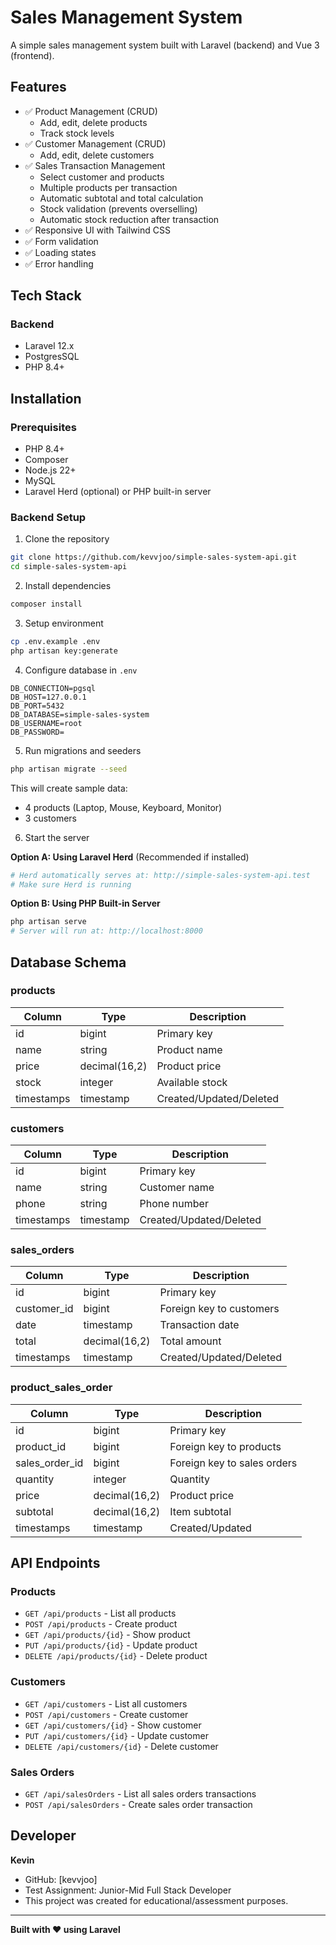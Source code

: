 # Sales Management System

A simple sales management system built with Laravel (backend) and Vue 3 (frontend).

## Features

- ✅ Product Management (CRUD)
    - Add, edit, delete products
    - Track stock levels
- ✅ Customer Management (CRUD)
    - Add, edit, delete customers
- ✅ Sales Transaction Management
    - Select customer and products
    - Multiple products per transaction
    - Automatic subtotal and total calculation
    - Stock validation (prevents overselling)
    - Automatic stock reduction after transaction
- ✅ Responsive UI with Tailwind CSS
- ✅ Form validation
- ✅ Loading states
- ✅ Error handling

## Tech Stack

### Backend
- Laravel 12.x
- PostgresSQL
- PHP 8.4+

## Installation

### Prerequisites
- PHP 8.4+
- Composer
- Node.js 22+
- MySQL
- Laravel Herd (optional) or PHP built-in server

### Backend Setup

1. Clone the repository
```bash
git clone https://github.com/kevvjoo/simple-sales-system-api.git
cd simple-sales-system-api
```

2. Install dependencies
```bash
composer install
```

3. Setup environment
```bash
cp .env.example .env
php artisan key:generate
```

4. Configure database in `.env`
```env
DB_CONNECTION=pgsql
DB_HOST=127.0.0.1
DB_PORT=5432
DB_DATABASE=simple-sales-system
DB_USERNAME=root
DB_PASSWORD=
```

5. Run migrations and seeders
```bash
php artisan migrate --seed
```

This will create sample data:
- 4 products (Laptop, Mouse, Keyboard, Monitor)
- 3 customers

6. Start the server

**Option A: Using Laravel Herd** (Recommended if installed)
```bash
# Herd automatically serves at: http://simple-sales-system-api.test
# Make sure Herd is running
```

**Option B: Using PHP Built-in Server**
```bash
php artisan serve
# Server will run at: http://localhost:8000
```

## Database Schema

### products
| Column | Type | Description |
|--------|------|-------------|
| id | bigint | Primary key |
| name | string | Product name |
| price | decimal(16,2) | Product price |
| stock | integer | Available stock |
| timestamps | timestamp | Created/Updated/Deleted |

### customers
| Column | Type | Description |
|--------|------|-------------|
| id | bigint | Primary key |
| name | string | Customer name |
| phone | string | Phone number |
| timestamps | timestamp | Created/Updated/Deleted |

### sales_orders
| Column | Type | Description |
|--------|------|-------------|
| id | bigint | Primary key |
| customer_id | bigint | Foreign key to customers |
| date | timestamp | Transaction date |
| total | decimal(16,2) | Total amount |
| timestamps | timestamp | Created/Updated/Deleted |

### product_sales_order
| Column | Type | Description |
|--------|------|-------------|
| id | bigint | Primary key |
| product_id | bigint | Foreign key to products |
| sales_order_id | bigint | Foreign key to sales orders |
| quantity | integer | Quantity |
| price | decimal(16,2) | Product price |
| subtotal | decimal(16,2) | Item subtotal |
| timestamps | timestamp | Created/Updated |

## API Endpoints

### Products
- `GET /api/products` - List all products
- `POST /api/products` - Create product
- `GET /api/products/{id}` - Show product
- `PUT /api/products/{id}` - Update product
- `DELETE /api/products/{id}` - Delete product

### Customers
- `GET /api/customers` - List all customers
- `POST /api/customers` - Create customer
- `GET /api/customers/{id}` - Show customer
- `PUT /api/customers/{id}` - Update customer
- `DELETE /api/customers/{id}` - Delete customer

### Sales Orders
- `GET /api/salesOrders` - List all sales orders transactions
- `POST /api/salesOrders` - Create sales order transaction

## Developer

**Kevin**
- GitHub: [kevvjoo]
- Test Assignment: Junior-Mid Full Stack Developer
- This project was created for educational/assessment purposes.

---

**Built with ❤️ using Laravel**
